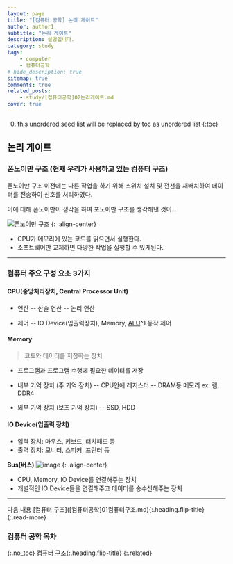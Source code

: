```yaml
---
layout: page
title: "[컴퓨터 공학] 논리 게이트"
author: author1
subtitle: "논리 게이트"
description: 설명입니다.
category: study
tags: 
    - computer
    - 컴퓨터공학
# hide_description: true
sitemap: true
comments: true
related_posts:
    - study/[컴퓨터공학]02논리게이트.md
cover: true
---
```


0. this unordered seed list will be replaced by toc as unordered list 
{:toc}

## 논리 게이트
### 폰노이만 구조 (현재 우리가 사용하고 있는 컴퓨터 구조)
폰노이만 구조 이전에는 다른 작업을 하기 위해 스위치 설치 및 전선을 재배치하여 데이터를 전송하여 신호를 처리하였다.<br>

이에 대해 폰노이만이 생각을 하여 포노이만 구조를 생각해낸 것이...

![폰노이만 구조](/assets/study/컴퓨터공학/컴퓨터구조/폰노이만구조.png)
{: .align-center}
- CPU가 메모리에 있는 코드를 읽으면서 실행한다.
- 소프트웨어만 교체하면 다양한 작업을 실행할 수 있게된다.
<hr>

### 컴퓨터 주요 구성 요소 3가지
#### CPU(중앙처리장치, Central Processor Unit)
> 

- 연산
-- 산술 연산
-- 논리 연산

- 제어
-- IO Device(입출력장치), Memory, [ALU]^1 동작 제어

[ALU]: helloworld!.

#### Memory
> 코드와 데이터를 저장하는 장치

- 프로그램과 프로그램 수행에 필요한 데이터를 저장

- 내부 기억 장치 (주 기억 장치)
-- CPU안에 레지스터
-- DRAM등 메모리 ex. 램, DDR4

- 외부 기억 장치 (보조 기억 장치)
-- SSD, HDD

#### IO Device(입출력 장치)
- 입력 장치: 마우스, 키보드, 터치패드 등
- 출력 장치: 모니터, 스피커, 프린터 등

**Bus(버스)**
![image](/assets/study/컴퓨터공학/컴퓨터구조/bus구조.png)
{: .align-center}

- CPU, Memory, IO Device를 연결해주는 장치
- 개별적인 IO Device들을 연결해주고 데이터를 송수신해주는 장치
<hr>
다음 내용 [컴퓨터 구조]([컴퓨터공학]01컴퓨터구조.md){:.heading.flip-title}
{:.read-more}

### 컴퓨터 공학 목차
{:.no_toc}
[컴퓨터 구조]([컴퓨터공학]01컴퓨터구조.md){:.heading.flip-title}
{:.related}